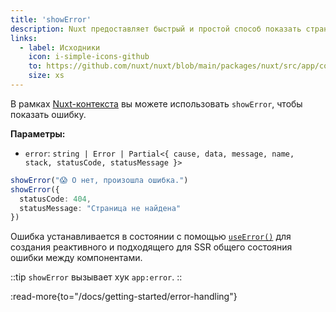 ```yaml
---
title: 'showError'
description: Nuxt предоставляет быстрый и простой способ показать страницу ошибки на весь экран, если это необходимо.
links:
  - label: Исходники
    icon: i-simple-icons-github
    to: https://github.com/nuxt/nuxt/blob/main/packages/nuxt/src/app/composables/error.ts
    size: xs
---
```


В рамках [Nuxt-контекста](/docs/guide/going-further/nuxt-app#the-nuxt-context) вы можете использовать `showError`, чтобы показать ошибку.

**Параметры:**

- `error`: `string | Error | Partial<{ cause, data, message, name, stack, statusCode, statusMessage }>`

```ts
showError("😱 О нет, произошла ошибка.")
showError({
  statusCode: 404,
  statusMessage: "Страница не найдена"
})
```

Ошибка устанавливается в состоянии с помощью [`useError()`](/docs/api/composables/use-error) для создания реактивного и подходящего для SSR общего состояния ошибки между компонентами.

::tip
`showError` вызывает хук `app:error`.
::

:read-more{to="/docs/getting-started/error-handling"}
